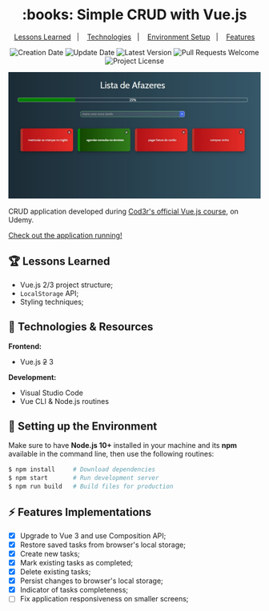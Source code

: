 <h1 align="center">
  :books: Simple CRUD with Vue.js
</h1>

<p align="center">
  <a href="#trophy-lessons-learned">Lessons Learned</a>&nbsp;&nbsp;&nbsp;|&nbsp;&nbsp;&nbsp;
  <a href="#rocket-technologies--resources">Technologies</a>&nbsp;&nbsp;&nbsp;|&nbsp;&nbsp;&nbsp;
  <a href="#hammer-setting-up-the-environment">Environment Setup</a>&nbsp;&nbsp;&nbsp;|&nbsp;&nbsp;&nbsp;
  <a href="#zap-features-implementations">Features</a>
</p>

<p align="center">
  <img src="https://img.shields.io/static/v1?labelColor=000000&color=42b883&label=created%20at&message=Apr%202020" alt="Creation Date" />

  <img src="https://img.shields.io/github/last-commit/juliolmuller/studying-vuejs-crud?label=updated%20at&labelColor=000000&color=42b883" alt="Update Date" />

  <img src="https://img.shields.io/github/v/tag/juliolmuller/studying-vuejs-crud?label=latest%20version&labelColor=000000&color=42b883" alt="Latest Version" />

  <img src="https://img.shields.io/static/v1?labelColor=000000&color=42b883&label=PRs&message=welcome" alt="Pull Requests Welcome" />

  <img src="https://img.shields.io/github/license/juliolmuller/studying-vuejs-crud?labelColor=000000&color=42b883" alt="Project License" />
</p>

![Application snapshot](./src/assets/app-overview.jpg)

CRUD application developed during [Cod3r's official Vue.js course](https://www.udemy.com/course/vue-js-completo/), on Udemy.

[Check out the application running!](https://juliolmuller.github.io/studying-vuejs-crud/)

## :trophy: Lessons Learned

- Vue.js 2/3 project structure;
- `LocalStorage` API;
- Styling techniques;

## :rocket: Technologies & Resources

**Frontend:**
- Vue.js ~~2~~ 3

**Development:**
- Visual Studio Code
- Vue CLI & Node.js routines

## :hammer: Setting up the Environment

Make sure to have **Node.js 10+** installed in your machine and its **npm** available in the command line, then use the following routines:

```bash
$ npm install     # Download dependencies
$ npm start       # Run development server
$ npm run build   # Build files for production
```

## :zap: Features Implementations

- [x] Upgrade to Vue 3 and use Composition API;
- [x] Restore saved tasks from browser's local storage;
- [x] Create new tasks;
- [x] Mark existing tasks as completed;
- [x] Delete existing tasks;
- [x] Persist changes to browser's local storage;
- [x] Indicator of tasks completeness;
- [ ] Fix application responsiveness on smaller screens;
